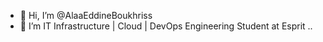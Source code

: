 - 👋 Hi, I’m @AlaaEddineBoukhriss
- 👀 I’m IT Infrastructure | Cloud | DevOps Engineering Student at Esprit ..

<!---
AlaaEddineBoukhriss/AlaaEddineBoukhriss is a ✨ special ✨ repository because its `README.md` (this file) appears on your GitHub profile.
You can click the Preview link to take a look at your changes.
--->
